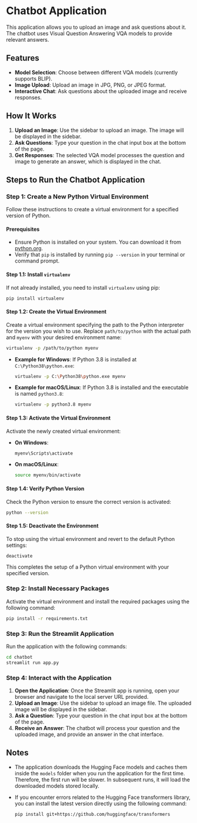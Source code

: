 # Chatbot Application

This application allows you to upload an image and ask questions about it. The chatbot uses Visual Question Answering VQA models to provide relevant answers.

## Features

- **Model Selection**: Choose between different VQA models (currently supports BLIP).
- **Image Upload**: Upload an image in JPG, PNG, or JPEG format.
- **Interactive Chat**: Ask questions about the uploaded image and receive responses.

## How It Works

1. **Upload an Image**: Use the sidebar to upload an image. The image will be displayed in the sidebar.
2. **Ask Questions**: Type your question in the chat input box at the bottom of the page.
3. **Get Responses**: The selected VQA model processes the question and image to generate an answer, which is displayed in the chat.

## Steps to Run the Chatbot Application

### Step 1: Create a New Python Virtual Environment

Follow these instructions to create a virtual environment for a specified version of Python.

#### Prerequisites

- Ensure Python is installed on your system. You can download it from [python.org](https://www.python.org/downloads/).
- Verify that `pip` is installed by running `pip --version` in your terminal or command prompt.

#### Step 1.1: Install `virtualenv`

If not already installed, you need to install `virtualenv` using pip:

```bash
pip install virtualenv
```

#### Step 1.2: Create the Virtual Environment

Create a virtual environment specifying the path to the Python interpreter for the version you wish to use. Replace `path/to/python` with the actual path and `myenv` with your desired environment name:

```bash
virtualenv -p /path/to/python myenv
```

- **Example for Windows**: If Python 3.8 is installed at `C:\Python38\python.exe`:

  ```bash
  virtualenv -p C:\Python38\python.exe myenv
  ```

- **Example for macOS/Linux**: If Python 3.8 is installed and the executable is named `python3.8`:

  ```bash
  virtualenv -p python3.8 myenv
  ```

#### Step 1.3: Activate the Virtual Environment

Activate the newly created virtual environment:

- **On Windows**:

  ```bash
  myenv\Scripts\activate
  ```

- **On macOS/Linux**:

  ```bash
  source myenv/bin/activate
  ```

#### Step 1.4: Verify Python Version

Check the Python version to ensure the correct version is activated:

```bash
python --version
```

#### Step 1.5: Deactivate the Environment

To stop using the virtual environment and revert to the default Python settings:

```bash
deactivate
```

This completes the setup of a Python virtual environment with your specified version.

### Step 2: Install Necessary Packages

Activate the virtual environment and install the required packages using the following command:

```bash
pip install -r requirements.txt
```

### Step 3: Run the Streamlit Application

Run the application with the following commands:

```bash
cd chatbot
streamlit run app.py
```

### Step 4: Interact with the Application

1. **Open the Application**: Once the Streamlit app is running, open your browser and navigate to the local server URL provided.
2. **Upload an Image**: Use the sidebar to upload an image file. The uploaded image will be displayed in the sidebar.
3. **Ask a Question**: Type your question in the chat input box at the bottom of the page.
4. **Receive an Answer**: The chatbot will process your question and the uploaded image, and provide an answer in the chat interface.

## Notes

- The application downloads the Hugging Face models and caches them inside the `models` folder when you run the application for the first time. Therefore, the first run will be slower. In subsequent runs, it will load the downloaded models stored locally.
- If you encounter errors related to the Hugging Face transformers library, you can install the latest version directly using the following command:

  ```bash
  pip install git+https://github.com/huggingface/transformers
  ```

